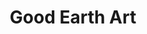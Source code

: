 ---
pid: RS397
title: Good Earth Art
location_transcription: curb side/ side walks
zipcode: '19146'
outside_phl: 
neighborhood: Graduate Hospital,Naval Square,Southwest Center City
age: '57'
age_range: 50-59
instagram: 
image_file_name: RS_397.jpg
proposal_transcription: "1.\tArt that you can lock your bicycle to. (Some of\n        this
  already exists but we need more)\n2.\tGardens – to provide food, beauty, and to\n
  \       reduce storm water run-off.\n3.\tArt in the streets – close down some streets
  to\n        reduce car traffic and increase walking & biking\n        for better
  health."
topic: Art,Environment,Figure,Food,Health,Sports
topic_summary: 0, 0, 0, 0, 0, 0
type: Conceptual,Sculpture Statue,Bench,Bikepath
keywords_other: Art, Environment
credit: Thomas Welsh
image_labels: Good Earth Art
twitter: 
facebook: 
permalink: "/monuments/rs397/"
layout: item-page
---